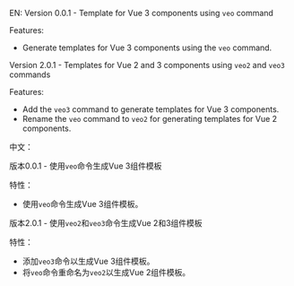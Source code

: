 EN:
Version 0.0.1 - Template for Vue 3 components using `veo` command

Features:
- Generate templates for Vue 3 components using the `veo` command.

Version 2.0.1 - Templates for Vue 2 and 3 components using `veo2` and `veo3` commands

Features:
- Add the `veo3` command to generate templates for Vue 3 components.
- Rename the `veo` command to `veo2` for generating templates for Vue 2 components.

中文：

版本0.0.1 - 使用`veo`命令生成Vue 3组件模板

特性：
- 使用`veo`命令生成Vue 3组件模板。

版本2.0.1 - 使用`veo2`和`veo3`命令生成Vue 2和3组件模板

特性：
- 添加`veo3`命令以生成Vue 3组件模板。
- 将`veo`命令重命名为`veo2`以生成Vue 2组件模板。
